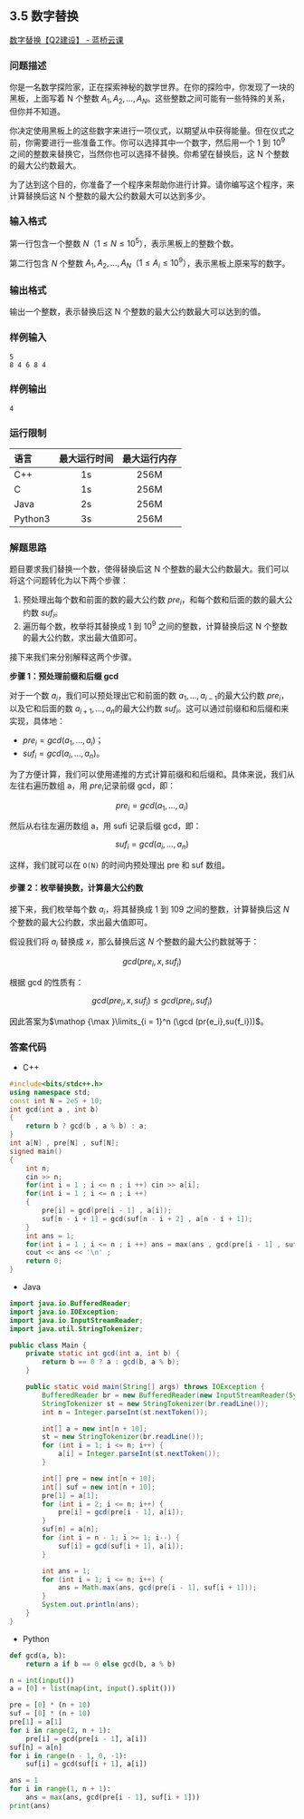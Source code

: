 ## 3.5 数字替换

[数字替换【Q2建设】 - 蓝桥云课](https://www.lanqiao.cn/problems/3018/learning/)

### 问题描述

你是一名数学探险家，正在探索神秘的数学世界。在你的探险中，你发现了一块的黑板，上面写着 N 个整数 $A_1​,A_2​,…,A_N$​。这些整数之间可能有一些特殊的关系，但你并不知道。

你决定使用黑板上的这些数字来进行一项仪式，以期望从中获得能量。但在仪式之前，你需要进行一些准备工作。你可以选择其中一个数字，然后用一个 1 到 $10^9$ 之间的整数来替换它，当然你也可以选择不替换。你希望在替换后，这 N 个整数的最大公约数最大。

为了达到这个目的，你准备了一个程序来帮助你进行计算。请你编写这个程序，来计算替换后这 N 个整数的最大公约数最大可以达到多少。

### 输入格式

第一行包含一个整数 $N（1≤N≤10^5）$，表示黑板上的整数个数。

第二行包含 $N$ 个整数 $A_1​,A_2​,…,A_N​（1≤A_i​≤10^9）$，表示黑板上原来写的数字。

### 输出格式

输出一个整数，表示替换后这 N 个整数的最大公约数最大可以达到的值。

### 样例输入

```text
5
8 4 6 8 4
```

### 样例输出

```text
4
```

### 运行限制

| 语言      | 最大运行时间 | 最大运行内存 |
| :------ | :----: | :----: |
| C++     |   1s   |  256M  |
| C       |   1s   |  256M  |
| Java    |   2s   |  256M  |
| Python3 |   3s   |  256M  |

### 解题思路

题目要求我们替换一个数，使得替换后这 N 个整数的最大公约数最大。我们可以将这个问题转化为以下两个步骤：

1. 预处理出每个数和前面的数的最大公约数 $pre_i$​，和每个数和后面的数的最大公约数 $suf_i$​。
2. 遍历每个数，枚举将其替换成 1 到 $10^9$ 之间的整数，计算替换后这 N 个整数的最大公约数，求出最大值即可。

接下来我们来分别解释这两个步骤。

**步骤 1：预处理前缀和后缀 gcd**

对于一个数 $a_i$​，我们可以预处理出它和前面的数 $a_1​,…,a_{i−1}$​ 的最大公约数 $pre_i$​，以及它和后面的数 $a_{i+1}​,…,a_n$​ 的最大公约数 $suf_i$​。这可以通过前缀和和后缀和来实现，具体地：

* $pre_i​=gcd(a_1​,…,a_i​)$；
* $suf_i​=gcd(a_i​,…,a_n​)$。

为了方便计算，我们可以使用递推的方式计算前缀和和后缀和。具体来说，我们从左往右遍历数组 a，用 $pre_i$​ 记录前缀 gcd，即：

$$pre_i​=gcd(a_1​,…,a_i​)$$

然后从右往左遍历数组 a，用 sufi​ 记录后缀 gcd，即：

$$suf_i​=gcd(a_i​,…,a_n​)$$

这样，我们就可以在 `O(N)` 的时间内预处理出 pre 和 suf 数组。

#### 步骤 2：枚举替换数，计算最大公约数

接下来，我们枚举每个数 $a_i$​，将其替换成 1 到 109 之间的整数，计算替换后这 $N$ 个整数的最大公约数，求出最大值即可。

假设我们将 $a_i$​ 替换成 $x$，那么替换后这 $N$ 个整数的最大公约数就等于：

$$gcd(pre_i​,x,suf_i​) $$

根据 gcd 的性质有： 

$$gcd(pre_i​,x,suf_i​)≤gcd(pre_i​,suf_i​)$$

因此答案为$\mathop {\max }\limits_{i = 1}^n (\gcd (pr{e_i},su{f_i}))$。

### 答案代码
-   C++

```cpp
#include<bits/stdc++.h>
using namespace std;
const int N = 2e5 + 10;
int gcd(int a , int b)
{
    return b ? gcd(b , a % b) : a;
}
int a[N] , pre[N] , suf[N]; 
signed main()
{
    int n;     
    cin >> n;
    for(int i = 1 ; i <= n ; i ++) cin >> a[i];
    for(int i = 1 ; i <= n ; i ++)
    {
        pre[i] = gcd(pre[i - 1] , a[i]);
        suf[n - i + 1] = gcd(suf[n - i + 2] , a[n - i + 1]);
    }
    int ans = 1;
    for(int i = 1 ; i <= n ; i ++) ans = max(ans , gcd(pre[i - 1] , suf[i + 1]));
    cout << ans << '\n' ;
    return 0;
}
```

-   Java

```java
import java.io.BufferedReader;
import java.io.IOException;
import java.io.InputStreamReader;
import java.util.StringTokenizer;

public class Main {
    private static int gcd(int a, int b) {
        return b == 0 ? a : gcd(b, a % b);
    }

    public static void main(String[] args) throws IOException {
        BufferedReader br = new BufferedReader(new InputStreamReader(System.in));
        StringTokenizer st = new StringTokenizer(br.readLine());
        int n = Integer.parseInt(st.nextToken());

        int[] a = new int[n + 10];
        st = new StringTokenizer(br.readLine());
        for (int i = 1; i <= n; i++) {
            a[i] = Integer.parseInt(st.nextToken());
        }

        int[] pre = new int[n + 10];
        int[] suf = new int[n + 10];
        pre[1] = a[1];
        for (int i = 2; i <= n; i++) {
            pre[i] = gcd(pre[i - 1], a[i]);
        }
        suf[n] = a[n];
        for (int i = n - 1; i >= 1; i--) {
            suf[i] = gcd(suf[i + 1], a[i]);
        }

        int ans = 1;
        for (int i = 1; i <= n; i++) {
            ans = Math.max(ans, gcd(pre[i - 1], suf[i + 1]));
        }
        System.out.println(ans);
    }
}
```

-   Python

```python
def gcd(a, b):
    return a if b == 0 else gcd(b, a % b)

n = int(input())
a = [0] + list(map(int, input().split()))

pre = [0] * (n + 10)
suf = [0] * (n + 10)
pre[1] = a[1]
for i in range(2, n + 1):
    pre[i] = gcd(pre[i - 1], a[i])
suf[n] = a[n]
for i in range(n - 1, 0, -1):
    suf[i] = gcd(suf[i + 1], a[i])

ans = 1
for i in range(1, n + 1):
    ans = max(ans, gcd(pre[i - 1], suf[i + 1]))
print(ans)
```